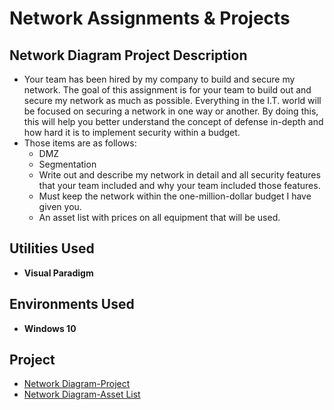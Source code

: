 # Network Assignments & Projects

<h2>Network Diagram Project Description</h2>

- Your team has been hired by my company to build and secure my network. The goal of this assignment is for 
your team to build out and secure my network as much as possible. Everything in the I.T. world will be focused 
on securing a network in one way or another. By doing this, this will help you better understand the 
concept of defense in-depth and how hard it is to implement security within a budget.
- Those items are as follows: 
  - DMZ
  - Segmentation 
  - Write out and describe my network in detail and all security features that your team included and why your team
    included those features. 
  - Must keep the network within the one-million-dollar budget I have given you.
  - An asset list with prices on all equipment that will be used. 

<h2>Utilities Used</h2>

- <b>Visual Paradigm</b> 

<h2>Environments Used </h2>

- <b>Windows 10</b>

<h2>Project</h2>

- [Network Diagram-Project](https://github.com/Roberto0059/Network-Diagram/blob/72428a40ea813b09103e5bb3d40bd406e4551262/Roberto_Flores_Network%20Final%20Assignment.pdf)
- [Network Diagram-Asset List](https://github.com/Roberto0059/Network-Diagram/blob/02e1f8ec1f88539d62d8858a087aeca5bfdaa9e0/Roberto_Flores_Inventory.xlsx)

